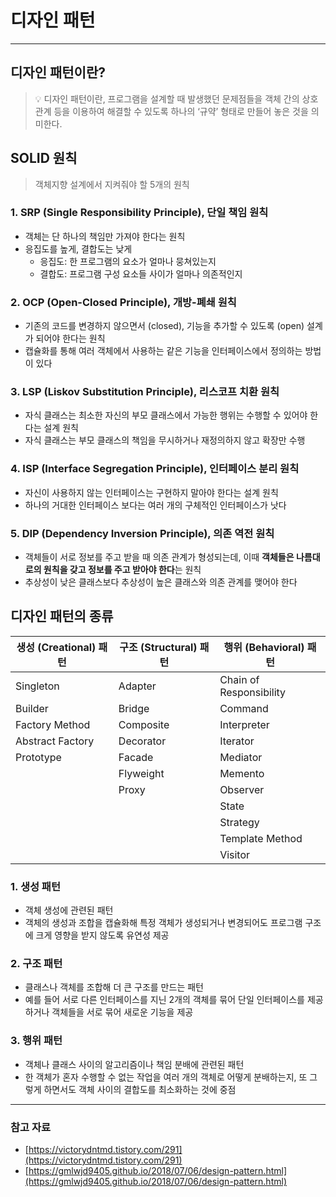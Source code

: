 # 디자인 패턴

---

## 디자인 패턴이란?

> 💡 디자인 패턴이란, 프로그램을 설계할 때 발생했던 문제점들을 객체 간의 상호 관계 등을 이용하여 해결할 수 있도록 하나의 ‘규약’ 형태로 만들어 놓은 것을 의미한다.
> 

## SOLID 원칙

> 객체지향 설계에서 지켜줘야 할 5개의 원칙
> 

### 1. SRP (Single Responsibility Principle), 단일 책임 원칙

- 객체는 단 하나의 책임만 가져야 한다는 원칙
- 응집도를 높게, 결합도는 낮게
    - 응집도: 한 프로그램의 요소가 얼마나 뭉쳐있는지
    - 결합도: 프로그램 구성 요소들 사이가 얼마나 의존적인지

### 2. OCP (Open-Closed Principle), 개방-폐쇄 원칙

- 기존의 코드를 변경하지 않으면서 (closed), 기능을 추가할 수 있도록 (open) 설계가 되어야 한다는 원칙
- 캡슐화를 통해 여러 객체에서 사용하는 같은 기능을 인터페이스에서 정의하는 방법이 있다

### 3. LSP (Liskov Substitution Principle), 리스코프 치환 원칙

- 자식 클래스는 최소한 자신의 부모 클래스에서 가능한 행위는 수행할 수 있어야 한다는 설계 원칙
- 자식 클래스는 부모 클래스의 책임을 무시하거나 재정의하지 않고 확장만 수행

### 4. ISP (Interface Segregation Principle), 인터페이스 분리 원칙

- 자신이 사용하지 않는 인터페이스는 구현하지 말아야 한다는 설계 원칙
- 하나의 거대한 인터페이스 보다는 여러 개의 구체적인 인터페이스가 낫다

### 5. DIP (Dependency Inversion Principle), 의존 역전 원칙

- 객체들이 서로 정보를 주고 받을 때 의존 관계가 형성되는데, 이때 **객체들은 나름대로의 원칙을 갖고 정보를 주고 받아야 한다**는 원칙
- 추상성이 낮은 클래스보다 추상성이 높은 클래스와 의존 관계를 맺어야 한다

## 디자인 패턴의 종류

| 생성 (Creational) 패턴 | 구조 (Structural) 패턴 | 행위 (Behavioral) 패턴 |
| --- | --- | --- |
| Singleton | Adapter | Chain of Responsibility |
| Builder | Bridge | Command |
| Factory Method | Composite | Interpreter |
| Abstract Factory | Decorator | Iterator |
| Prototype | Facade | Mediator |
|  | Flyweight | Memento |
|  | Proxy | Observer |
|  |  | State |
|  |  | Strategy |
|  |  | Template Method |
|  |  | Visitor |

### 1. 생성 패턴

- 객체 생성에 관련된 패턴
- 객체의 생성과 조합을 캡슐화해 특정 객체가 생성되거나 변경되어도 프로그램 구조에 크게 영향을 받지 않도록 유연성 제공

### 2. 구조 패턴

- 클래스나 객체를 조합해 더 큰 구조를 만드는 패턴
- 예를 들어 서로 다른 인터페이스를 지닌 2개의 객체를 묶어 단일 인터페이스를 제공하거나 객체들을 서로 묶어 새로운 기능을 제공

### 3. 행위 패턴

- 객체나 클래스 사이의 알고리즘이나 책임 분배에 관련된 패턴
- 한 객체가 혼자 수행할 수 없는 작업을 여러 개의 객체로 어떻게 분배하는지, 또 그렇게 하면서도 객체 사이의 결합도를 최소화하는 것에 중점

---

### 참고 자료

- [https://victorydntmd.tistory.com/291](https://victorydntmd.tistory.com/291)
- [https://gmlwjd9405.github.io/2018/07/06/design-pattern.html](https://gmlwjd9405.github.io/2018/07/06/design-pattern.html)